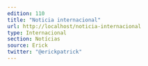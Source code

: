 ```yaml
---
edition: 110
title: "Noticia internacional"
url: http://localhost/noticia-internacional
type: Internacional
section: Notícias
source: Erick
twitter: "@erickpatrick"
---
```

